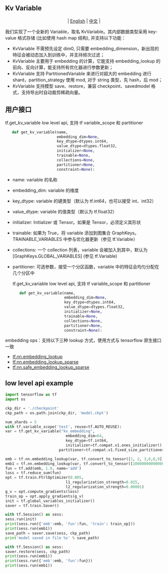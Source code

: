 ## Kv Variable
<div id="top" align="center">

   | [English](./kv%20variable_api.md) | [中文](./kv%20variable_api_ZH.md) |

</div>

我们实现了一个全新的 Variable，取名 KvVariable。其内部数据类型采用 key-value 格式存储 (比如使用 hash map 结构),
并支持以下功能：
 * KvVariable 不需预先设定 dim0, 只需要 embedding_dimension，新出现的特征会被动态加入到训练中，并支持频次过滤；
 * KvVariable 主要用于 embedding 的计算，它能支持 embedding_lookup 的前向、反向计算，能支持所有优化器进行参数更新；
 * KvVariable 支持 PartitionedVariable 来进行对超大的 embedding 进行 shard，partition_strategy 使用 mod, 对于 string 类型，先 hash，后 mod；
 * KvVariable 支持模型 save、restore，兼容 checkpoint、savedmodel 格式，支持导出时自动裁剪稀疏向量。

## 用户接口

   tf.get_kv_variable low level api, 支持 tf variable_scope 和 partitioner
   ```python
      def get_kv_variable(name,
                          embedding_dim=None,
                          key_dtype=dtypes.int64,
                          value_dtype=dtypes.float32,
                          initializer=None,
                          trainable=None,
                          collections=None,
                          partitioner=None,
                          constraint=None):
   ```
* name: variable 的名称
* embedding_dim: variable 的维度
* key_dtype: variable 的键类型（默认为 tf.int64，也可以接受 int、int32）
* value_dtype: variable 的值类型（默认为 tf.float32）
* initializer: Initializer 或 Tensor。如果是 Tensor，必须定义其形状
* trainable: 如果为 True，将 variable 添加到图集合 GraphKeys。TRAINABLE_VARIABLES 中参与优化器更新（参见 tf.Variable）
* collections: 一个 collection 列表，variable 会被加入到其中，默认为 [GraphKeys.GLOBAL_VARIABLES] (参见 tf.Variable)
* partitioner: 可选参数，接受一个分区函数，variable 中的特征会均匀分配在几个分区中

   tf.get_kv_variable low level api, 支持 tf variable_scope 和 partitioner
   ```python
      def get_kv_variable(name,
                          embedding_dim=None,
                          key_dtype=dtypes.int64,
                          value_dtype=dtypes.float32,
                          initializer=None,
                          trainable=None,
                          collections=None,
                          partitioner=None,
                          constraint=None):
   ```
embedding ops：支持以下三种 lookup 方式，使用方式与 tensorflow 原生接口一致
   * [tf.nn.embedding_lookup](https://www.tensorflow.org/api_docs/python/tf/nn/embedding_lookup)
   * [tf.nn.embedding_lookup_sparse](https://www.tensorflow.org/api_docs/python/tf/nn/embedding_lookup_sparse)
   * [tf.nn.safe_embedding_lookup_sparse](https://www.tensorflow.org/api_docs/python/tf/nn/safe_embedding_lookup_sparse)

## low level api example
   ```python
   import tensorflow as tf
   import os

   ckp_dir = './checkpoint'
   ckp_path = os.path.join(ckp_dir, 'model.ckpt')

   num_shards = 5
   with tf.variable_scope('test', reuse=tf.AUTO_REUSE):
   var = tf.get_kv_variable("kv_embedding",
                              embedding_dim=64,
                              key_dtype=tf.int64,
                              initializer=tf.compat.v1.ones_initializer(),
                           partitioner=tf.compat.v1.fixed_size_partitioner(num_shards=num_shards))

   emb = tf.nn.embedding_lookup(var, tf.convert_to_tensor([1, 2, 3,6,8,9], dtype=tf.int64))
   emb1 = tf.nn.embedding_lookup(var, tf.convert_to_tensor([1000000000000000], dtype=tf.int64))
   fun = tf.add(emb, 1.0, name='add')
   loss = tf.reduce_sum(fun)
   opt = tf.train.FtrlOptimizer(0.005,
                              l1_regularization_strength=0.025,
                              l2_regularization_strength=0.00001)
   g_v = opt.compute_gradients(loss)
   train_op = opt.apply_gradients(g_v)
   init = tf.global_variables_initializer()
   saver = tf.train.Saver()

   with tf.Session() as sess:
   sess.run(init)
   print(sess.run({'emb':emb, 'fun':fun, 'train': train_op}))
   print(sess.run(emb1))
   save_path = saver.save(sess, ckp_path)
   print'model saved in file %s' % save_path)

   with tf.Session() as sess:
   saver.restore(sess, ckp_path)
   print(sess.run(emb1))
   print(sess.run({'emb':emb, 'fun':fun}))
   print(sess.run(emb1))
   ```
